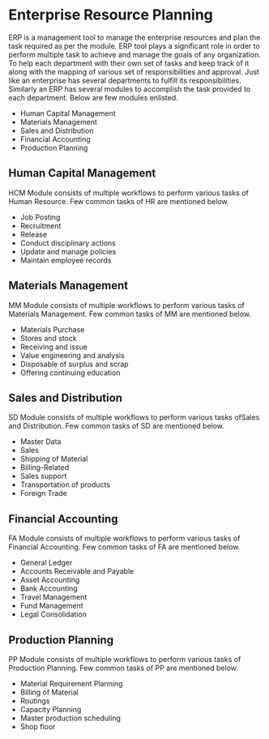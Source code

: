  # Enterprise Resource Planning

ERP is a management tool to manage the enterprise resources and plan the task required as per the module. 
ERP tool plays a significant role in order to perform multiple task to achieve and manage the goals of any organization.
To help each department with their own set of tasks and keep track of it along with the mapping of various set of responsibilities and approval.
Just like an enterprise has several departments to fulfill its responsibilities. Similarly an ERP has several modules to accomplish the task provided to each department.
Below are few modules enlisted.

 - Human Capital Management
 - Materials Management
 - Sales and Distribution
 - Financial Accounting
 - Production Planning
  


## Human Capital Management

HCM Module consists of multiple workflows to perform various tasks of Human Resource. Few common tasks of HR are mentioned below.

 - Job Posting
 - Recruitment
 - Release
 - Conduct disciplinary actions
 - Update and manage policies
 - Maintain employee records

## Materials Management

MM Module consists of multiple workflows to perform various tasks of Materials Management. Few common tasks of MM
are mentioned below.

 - Materials Purchase
 - Stores and stock 
 - Receiving and issue
 - Value engineering and analysis
 - Disposable of surplus and scrap
 - Offering continuing education
 
## Sales and Distribution

SD Module consists of multiple workflows to perform various tasks ofSales and Distribution. Few common tasks of SD
are mentioned below.

 - Master Data
 - Sales
 - Shipping of Material
 - Billing-Related
 - Sales support
 - Transportation of products
 - Foreign Trade
 
 
 ## Financial Accounting

FA Module consists of multiple workflows to perform various tasks of Financial Accounting. Few common tasks of FA
are mentioned below.

 - General Ledger
 - Accounts Receivable and Payable
 - Asset Accounting
 - Bank Accounting
 - Travel Management
 - Fund Management
 - Legal Consolidation
 


 ## Production Planning

PP Module consists of multiple workflows to perform various tasks of Production Planning. Few common tasks of PP
are mentioned below. 

 - Material Requirement Planning
 - Billing of Material
 - Routings
 - Capacity Planning
 - Master production scheduling
 - Shop floor


